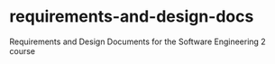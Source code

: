 # requirements-and-design-docs
Requirements and Design Documents for the Software Engineering 2 course

